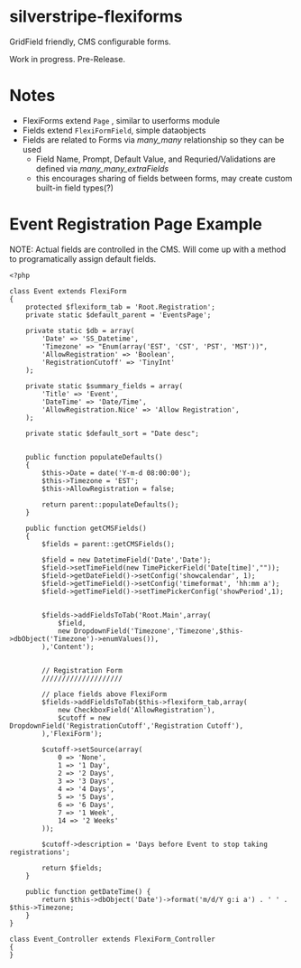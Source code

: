 silverstripe-flexiforms
=======================

GridField friendly, CMS configurable forms. 

Work in progress. Pre-Release.

Notes
=====
* FlexiForms extend `Page` , similar to userforms module
* Fields extend `FlexiFormField`, simple dataobjects
* Fields are related to Forms via *many_many* relationship so they can be used 
  * Field Name, Prompt, Default Value, and Requried/Validations are defined via _many_many_extraFields_
  * this encourages sharing of fields between forms, may create custom built-in field types(?)
  
  
Event Registration Page Example
===============================

NOTE: Actual fields are controlled in the CMS. Will come up with a method to programatically assign default fields. 

```
<?php

class Event extends FlexiForm
{
    protected $flexiform_tab = 'Root.Registration';
    private static $default_parent = 'EventsPage';

    private static $db = array(
        'Date' => 'SS_Datetime',
        'Timezone' => "Enum(array('EST', 'CST', 'PST', 'MST'))",
        'AllowRegistration' => 'Boolean',
        'RegistrationCutoff' => 'TinyInt'
    );

    private static $summary_fields = array(
        'Title' => 'Event',
        'DateTime' => 'Date/Time',
        'AllowRegistration.Nice' => 'Allow Registration',
    );

    private static $default_sort = "Date desc";


    public function populateDefaults()
    {
        $this->Date = date('Y-m-d 08:00:00');
        $this->Timezone = 'EST';
        $this->AllowRegistration = false;

        return parent::populateDefaults();
    }

    public function getCMSFields()
    {
        $fields = parent::getCMSFields();

        $field = new DatetimeField('Date','Date');
        $field->setTimeField(new TimePickerField('Date[time]',""));
        $field->getDateField()->setConfig('showcalendar', 1);
        $field->getTimeField()->setConfig('timeformat', 'hh:mm a');
        $field->getTimeField()->setTimePickerConfig('showPeriod',1);


        $fields->addFieldsToTab('Root.Main',array(
            $field,
            new DropdownField('Timezone','Timezone',$this->dbObject('Timezone')->enumValues()),
        ),'Content');


        // Registration Form
        ////////////////////

        // place fields above FlexiForm
        $fields->addFieldsToTab($this->flexiform_tab,array(
            new CheckboxField('AllowRegistration'),
            $cutoff = new DropdownField('RegistrationCutoff','Registration Cutoff'),
        ),'FlexiForm');

        $cutoff->setSource(array(
            0 => 'None',
            1 => '1 Day',
            2 => '2 Days',
            3 => '3 Days',
            4 => '4 Days',
            5 => '5 Days',
            6 => '6 Days',
            7 => '1 Week',
            14 => '2 Weeks'
        ));

        $cutoff->description = 'Days before Event to stop taking registrations';

        return $fields;
    }

    public function getDateTime() {
        return $this->dbObject('Date')->format('m/d/Y g:i a') . ' ' . $this->Timezone;
    }
}

class Event_Controller extends FlexiForm_Controller
{
}
```
  
  
  
  
